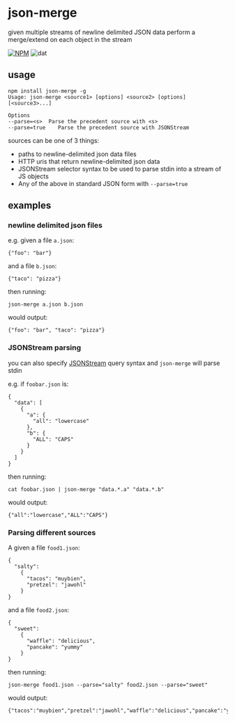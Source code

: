 # json-merge

given multiple streams of newline delimited JSON data perform a merge/extend on each object in the stream

[![NPM](https://nodei.co/npm/json-merge.png?global=true)](https://nodei.co/npm/json-merge/)
![dat](http://img.shields.io/badge/Development%20sponsored%20by-dat-green.svg?style=flat)

## usage

```
npm install json-merge -g
Usage: json-merge <source1> [options] <source2> [options] [<source3>...]

Options
--parse=<s>	 Parse the precedent source with <s>
--parse=true	Parse the precedent source with JSONStream
```

sources can be one of 3 things:

- paths to newline-delimited json data files
- HTTP uris that return newline-delimited json data
- JSONStream selector syntax to be used to parse stdin into a stream of JS objects
- Any of the above in standard JSON form with `--parse=true`

## examples

### newline delimited json files

e.g. given a file `a.json`:

```
{"foo": "bar"}
```

and a file `b.json`:

```
{"taco": "pizza"}
```

then running:

```
json-merge a.json b.json
```

would output:

```
{"foo": "bar", "taco": "pizza"}
```

### JSONStream parsing

you can also specify [JSONStream](http://npmjs.org/JSONStream) query syntax and `json-merge` will parse stdin

e.g. if `foobar.json` is:

```
{
  "data": [
    {
      "a": {
        "all": "lowercase"
      },
      "b": {
        "ALL": "CAPS"
      }
    }
  ]
}
```

then running:

```
cat foobar.json | json-merge "data.*.a" "data.*.b"
```

would output:

```
{"all":"lowercase","ALL":"CAPS"}
```

### Parsing different sources

A given a file `food1.json`:

```
{
  "salty": 
    {
      "tacos": "muybien",
      "pretzel": "jawohl"
    }
}

```

and a file `food2.json`:

```
{
  "sweet":
    {
      "waffle": "delicious",
      "pancake": "yummy"
    }
}
```

then running:

```
json-merge food1.json --parse="salty" food2.json --parse="sweet"
```

would output:

```
{"tacos":"muybien","pretzel":"jawohl","waffle":"delicious","pancake":"yummy"}
